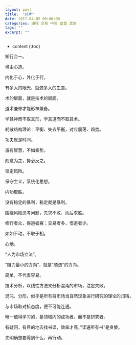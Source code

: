 ```yaml
---
layout: post
title:  "碎片"
date: 2017-04-05 00:00:00
categories: 编程 交易 中哲 运营 其他
tags: ""
excerpt: ""
---
```


* content
{:toc}


知行合一。

境由心造。

内化于心，外化于行。

有多大的眼光，就做多大的生意。

术的层面，就是技术的层面。

道术兼修才能形神兼备。

学其神而不取其形，学其道而不取其术。

耗散结构理论：平衡、失去平衡，对应震荡、趋势。

功夫就是时间。

虽有智慧，不如乘势。

刻意为之，势必反之。

锁定风险。

保守主义，系统化思想。

内功取胜。

没有稳定的暴利，稳定就是暴利。

围绕风险思考问题，先求不败，而后求胜。

修行者众，得道者寡；交易者多，悟道者少。

如如不动，不取于相。

心地。

“人为市场立法”。

“阻力最小的方向”，就是“顺流”的方向。

简单，不代表容易。

技术分析，以线性方法来分析混沌的市场，注定失败。

混沌、分形，似乎是所有将市场当自然现象进行研究的理论的归宿。

与市场取对抗态度，便不可能连通。

唯一值得学习的，是领域内的成功者，而不是研究者。

有疑问，有目的地去找书读，效率才高，”读遍所有书“是贪婪。

先明确想要得到什么，再行动。






























